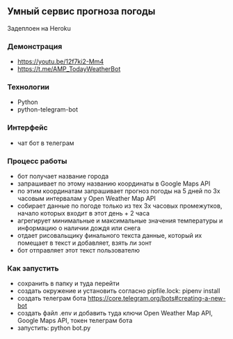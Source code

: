 ## Умный сервис прогноза погоды
Задеплоен на Heroku
### Демонстрация
* https://youtu.be/12f7ki2-Mm4
* https://t.me/AMP_TodayWeatherBot
### Технологии
* Python
* python-telegram-bot
### Интерфейс
* чат бот в телеграм
### Процесс работы
* бот получает название города
* запрашивает по этому названию координаты в Google Maps API
* по этим координатам запрашивает прогноз погоды на 5 дней по 3х часовым интервалам у Open Weather Map API
* собирает данные по погоде только из тех 3х часовых промежутков, начало которых входит в этот день + 2 часа
* агрегирует минимальные и максимальные значения температуры и информацию о наличии дождя или снега
* отдает рисовальщику финального текста данные, который их помещает в текст и добавляет, взять ли зонт
* бот отправляет этот текст пользователю
 ### Как запустить
 * сохранить в папку и туда перейти
 * создать окружение и установить согласно pipfile.lock: pipenv install
 * создать телеграм бота https://core.telegram.org/bots#creating-a-new-bot
 * создать файл .env и добавить туда ключи Open Weather Map API, Google Maps API, токен телеграм бота
 * запустить: python bot.py
